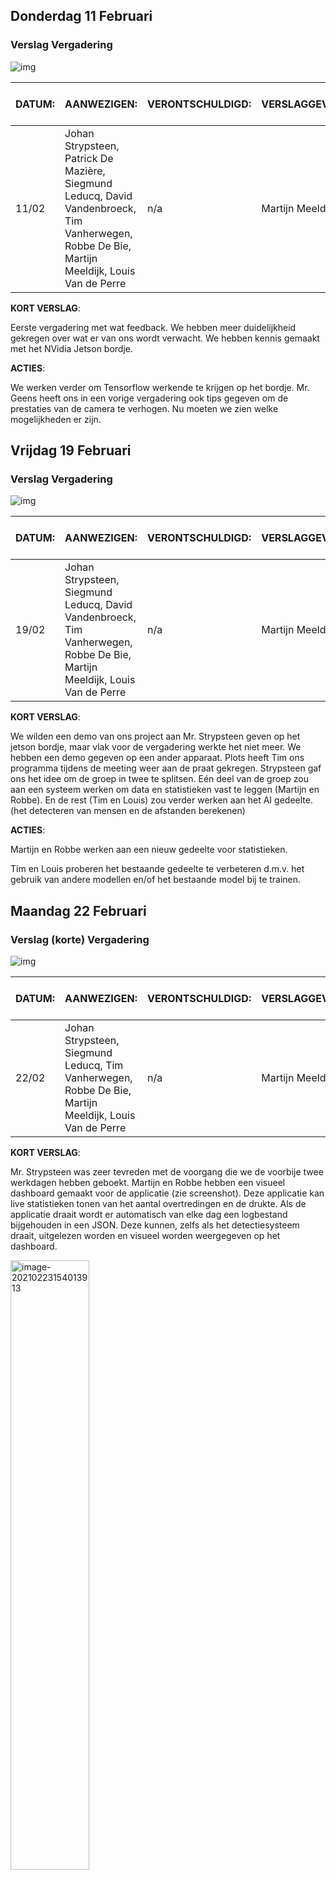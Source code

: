 ## Donderdag 11 Februari

### Verslag Vergadering 

![img](img/clip_image001.jpg)

| DATUM: | AANWEZIGEN:                                                  | **VERONTSCHULDIGD:** | VERSLAGGEVER:    | DATUM VOLGENDE VERGADERING: | AGENDA:                     |
| ------ | ------------------------------------------------------------ | -------------------- | ---------------- | --------------------------- | --------------------------- |
| 11/02  | Johan Strypsteen, Patrick De Mazière, Siegmund Leducq, David Vandenbroeck, Tim Vanherwegen, Robbe De Bie, Martijn Meeldijk, Louis Van de Perre | n/a                  | Martijn Meeldijk | 19/02                       | Feedback en verduidelijking |

**KORT VERSLAG**:

Eerste vergadering met wat feedback. We hebben meer duidelijkheid gekregen over wat er van ons wordt verwacht. We hebben kennis gemaakt met het NVidia Jetson bordje. 



**ACTIES**:

We werken verder om Tensorflow werkende te krijgen op het bordje. Mr. Geens heeft ons in een vorige vergadering ook tips gegeven om de prestaties van de camera te verhogen. Nu moeten we zien welke mogelijkheden er zijn. 





## Vrijdag 19 Februari

### Verslag Vergadering 

![img](img/clip_image001.jpg)

| DATUM: | AANWEZIGEN:                                                  | **VERONTSCHULDIGD:** | VERSLAGGEVER:    | DATUM VOLGENDE VERGADERING: | AGENDA:  |
| ------ | ------------------------------------------------------------ | -------------------- | ---------------- | --------------------------- | -------- |
| 19/02  | Johan Strypsteen, Siegmund Leducq, David Vandenbroeck, Tim Vanherwegen, Robbe De Bie, Martijn Meeldijk, Louis Van de Perre | n/a                  | Martijn Meeldijk | 25/02                       | Feedback |



**KORT VERSLAG**: 

We wilden een demo van ons project aan Mr. Strypsteen geven op het jetson bordje, maar vlak voor de vergadering werkte het niet meer. We hebben een demo gegeven op een ander apparaat. Plots heeft Tim ons programma tijdens de meeting weer aan de praat gekregen. Strypsteen gaf ons het idee om de groep in twee te splitsen. Eén deel van de groep zou aan een systeem werken om data en statistieken vast te leggen (Martijn en Robbe). En de rest (Tim en Louis) zou verder werken aan het AI gedeelte. (het detecteren van mensen en de afstanden berekenen)  

**ACTIES**:

Martijn en Robbe werken aan een nieuw gedeelte voor statistieken. 

Tim en Louis proberen het bestaande gedeelte te verbeteren d.m.v. het gebruik van andere modellen en/of het bestaande model bij te trainen.



  

##  Maandag 22 Februari

### Verslag (korte) Vergadering 

![img](img/clip_image001.jpg)

| DATUM: | AANWEZIGEN:                                                  | **VERONTSCHULDIGD:** | VERSLAGGEVER:    | DATUM VOLGENDE VERGADERING: | AGENDA:                                   |
| ------ | ------------------------------------------------------------ | -------------------- | ---------------- | --------------------------- | ----------------------------------------- |
| 22/02  | Johan Strypsteen, Siegmund Leducq, Tim Vanherwegen, Robbe De Bie, Martijn Meeldijk, Louis Van de Perre | n/a                  | Martijn Meeldijk | 24/02                       | Korte vergadering om voortgang te checken |



**KORT VERSLAG**: 

Mr. Strypsteen was zeer tevreden met de voorgang die we de voorbije twee werkdagen hebben geboekt. Martijn en Robbe hebben een visueel dashboard gemaakt voor de applicatie (zie screenshot). Deze applicatie kan live statistieken tonen van het aantal overtredingen en de drukte. Als de applicatie draait wordt er automatisch van elke dag een logbestand bijgehouden in een JSON. Deze kunnen, zelfs als het detectiesysteem draait, uitgelezen worden en visueel worden weergegeven op het dashboard. 

<img src="img/image-20210223154013913.png" alt="image-20210223154013913" width="50%;" />

Tim en Louis hebben veel opzoekwerk gedaan over welke modellen ons programma beter zouden kunnen draaien. In conclusie is het huidige model waarschijnlijk de beste optie. Ze hebben ook pogingen gedaan om een eigen model te trainen of een bestaand model bij te trainen. Tot nu toe is dit nog work in progress.

**ACTIES**:

Verder werken aan de webapp. Optimalisaties doen om het programma beter te doen werken op de jetson. 



##  Woensdag 24 Februari

### Verslag (korte) Vergadering 

![img](img/clip_image001.jpg)

| DATUM: | AANWEZIGEN:                                                  | **VERONTSCHULDIGD:** | VERSLAGGEVER: | DATUM VOLGENDE VERGADERING: | AGENDA:                  |
| ------ | ------------------------------------------------------------ | -------------------- | ------------- | --------------------------- | ------------------------ |
| 24/02  | Johan Strypsteen, Siegmund Leducq, David Vandenbroeck, Tim Vanherwegen, Robbe De Bie, Martijn Meeldijk, Louis Van de Perre | n/a                  | Robbe De Bie  | 01/03                       | Updaten over vooruitgang |



**KORT VERSLAG**: 

Korte vergadering waarin we verdere vooruitgang hebben getoond. Terwijl Tim en Louis onderzoek deden naar het verder trainen van het model, hebben Robbe en Martijn hebben verder aan het dashboard. Ze hebben een Settings pagina toegevoegd, zodat je op de website zelf de config.ini file kunt bijwerken, ipv de files zelf aan te passen.

De lectoren/begeleiders waren over het algemeen zeer tevreden over de vooruitgang die we hebben geboekt. Het is nog een beetje afwachten op de resultaten van het verder trainen van het model, maar over het algemeen is het product zo goed als af.

![Screenshot van de Settings page](img/settings.png)



**ACTIES**:

Final touches aan de webapp doen, trainen van het model.

  

 

 

 